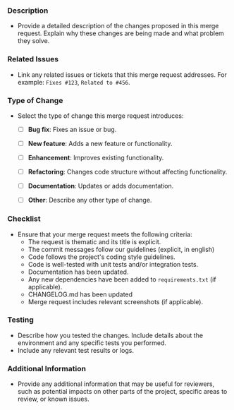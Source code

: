 ### Description
- Provide a detailed description of the changes proposed in this merge request. Explain why these changes are being made and what problem they solve.


### Related Issues
- Link any related issues or tickets that this merge request addresses. For example: `Fixes #123`, `Related to #456`.


### Type of Change
- Select the type of change this merge request introduces:
  - [ ] **Bug fix**: Fixes an issue or bug.
  - [ ] **New feature**: Adds a new feature or functionality.
  - [ ] **Enhancement**: Improves existing functionality.
  - [ ] **Refactoring**: Changes code structure without affecting functionality.
  - [ ] **Documentation**: Updates or adds documentation.
  - [ ] **Other**: Describe any other type of change.


### Checklist
- Ensure that your merge request meets the following criteria:
  - The request is thematic and its title is explicit.
  - The commit messages follow our guidelines (explicit, in english)
  - Code follows the project's coding style guidelines.
  - Code is well-tested with unit tests and/or integration tests.
  - Documentation has been updated.
  - Any new dependencies have been added to `requirements.txt` (if applicable).
  - CHANGELOG.md has been updated
  - Merge request includes relevant screenshots (if applicable).


### Testing
- Describe how you tested the changes. Include details about the environment and any specific tests you performed.
- Include any relevant test results or logs.


### Additional Information
- Provide any additional information that may be useful for reviewers, such as potential impacts on other parts of the project, specific areas to review, or known issues.
